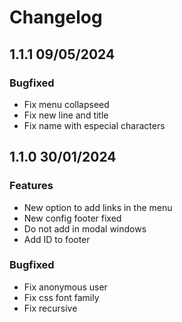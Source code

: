 # Changelog

## 1.1.1 09/05/2024
### Bugfixed
- Fix menu collapseed
- Fix new line and title
- Fix name with especial characters

## 1.1.0 30/01/2024
### Features
- New option to add links in the menu 
- New config footer fixed
- Do not add in modal windows
- Add ID to footer
### Bugfixed
- Fix anonymous user
- Fix css font family
- Fix recursive
